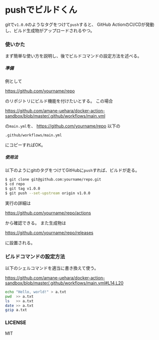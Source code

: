 # pushでビルドくん

gitで`v1.0.0`のようなタグをつけて`push`すると、
GitHub ActionのCI/CDが発動し、ビルド生成物がアップロードされるやつ。

### 使いかた

まず簡単な使い方を説明し、後でビルドコマンドの設定方法を述べる。

##### 準備

例として

<https://github.com/yourname/repo>

のリポジトリにビルド機能を付けたいとする。
この場合

<https://github.com/amane-uehara/docker-action-sandbox/blob/master/.github/workflows/main.yml>

の`main.yml`を、
<https://github.com/yourname/repo>
以下の

```
.github/workflows/main.yml
```

にコピーすればOK。

##### 使用法

以下のようにgitのタグをつけてGitHubに`push`すれば、ビルドが走る。

```sh
$ git clone git@github.com:yourname/repo.git
$ cd repo
$ git tag v1.0.0
$ git push --set-upstream origin v1.0.0
```

実行の詳細は

<https://github.com/yourname/repo/actions>

から確認できる。
また生成物は

<https://github.com/yourname/repo/releases>

に設置される。

### ビルドコマンドの設定方法

以下のシェルコマンドを適当に書き換えて使う。

<https://github.com/amane-uehara/docker-action-sandbox/blob/master/.github/workflows/main.yml#L14,L20>

```sh
echo "Hello, world!" > a.txt
pwd  >> a.txt
ls   >> a.txt
date >> a.txt
gzip a.txt
```

### LICENSE

MIT
